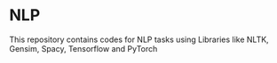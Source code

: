 # NLP
This repository contains codes for NLP tasks using Libraries like NLTK, Gensim, Spacy, Tensorflow and PyTorch
